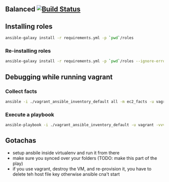 ## Balanced [![Build Status](https://travis-ci.org/balanced-ops/ansible-balanced.svg)](https://travis-ci.org/balanced-ops/ansible-balanced)

## Installing roles

```bash
ansible-galaxy install -r requirements.yml -p `pwd`/roles
```

### Re-installing roles

```bash
ansible-galaxy install -r requirements.yml -p `pwd`/roles --ignore-errors
```

## Debugging while running vagrant

### Collect facts

```bash
ansible -i ./vagrant_ansible_inventory_default all -m ec2_facts -u vagrant -vvv -c ssh --private-key ~/.vagrant.d/insecure_private_key
```

### Execute a playbook

```bash
ansible-playbook -i ./vagrant_ansible_inventory_default -u vagrant -vvv -c ssh --private-key ~/.vagrant.d/insecure_private_key site.yml
```


## Gotachas

- setup ansbile inside virtualenv and run it from there
- make sure you synced over your folders (TODO: make this part of the play)
- if you use vagrant, destroy the VM, and re-provision it, you have to delete teh host file key otherwise ansible cna't start
